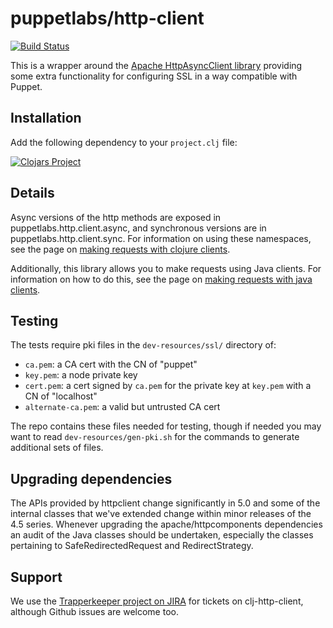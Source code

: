 # puppetlabs/http-client

[![Build Status](https://travis-ci.com/puppetlabs/clj-http-client.png?branch=master)](https://travis-ci.com/puppetlabs/clj-http-client)

This is a wrapper around the [Apache HttpAsyncClient
library](https://hc.apache.org/httpcomponents-asyncclient-4.1.x/index.html) providing
some extra functionality for configuring SSL in a way compatible with Puppet.

## Installation

Add the following dependency to your `project.clj` file:

[![Clojars Project](http://clojars.org/puppetlabs/http-client/latest-version.svg)](http://clojars.org/puppetlabs/http-client)

## Details

Async versions of the http methods are exposed in
puppetlabs.http.client.async, and synchronous versions are in
puppetlabs.http.client.sync. For information on using these namespaces, see the page on
[making requests with clojure clients](doc/clojure-client.md).

Additionally, this library allows you to make requests using Java clients. For information
on how to do this, see the page on [making requests with java clients](doc/java-client.md).

## Testing

The tests require pki files in the `dev-resources/ssl/` directory of:
  * `ca.pem`: a CA cert with the CN of "puppet"
  * `key.pem`: a node private key
  * `cert.pem`: a cert signed by `ca.pem` for the private key at `key.pem` with a CN of "localhost"
  * `alternate-ca.pem`: a valid but untrusted CA cert

The repo contains these files needed for testing, though if needed you may
want to read `dev-resources/gen-pki.sh` for the commands to generate additional
sets of files.

## Upgrading dependencies

The APIs provided by httpclient change significantly in 5.0 and some of the
internal classes that we've extended change within minor releases of the 4.5
series. Whenever upgrading the apache/httpcomponents dependencies an audit of
the Java classes should be undertaken, especially the classes pertaining to
SafeRedirectedRequest and RedirectStrategy.

## Support

We use the [Trapperkeeper project on JIRA](https://tickets.puppetlabs.com/browse/TK)
for tickets on clj-http-client, although Github issues are welcome too.
